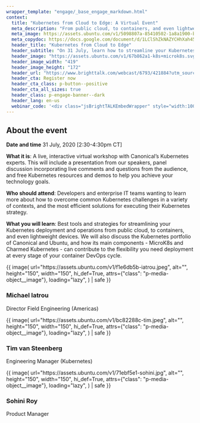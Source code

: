 ```yaml
---
wrapper_template: "engage/_base_engage_markdown.html"
context:
  title: "Kubernetes from Cloud to Edge: A Virtual Event"
  meta_description: "From public cloud, to containers, and even lightweight devices, discover strategies for optimising your Kubernetes deployment and operations. Join us live on 31 July 2020."
  meta_image: https://assets.ubuntu.com/v1/5098807a-85410502-1a8a1900-b55f-11ea-9e1a-e5edf86735e7.jpg
  meta_copydoc: https://docs.google.com/document/d/1LClShZkNAZYCHhXah452SEFYdwetyPstodwRL0Y9ZV8/edit
  header_title: "Kubernetes from Cloud to Edge"
  header_subtitle: "On 31 July, learn how to streamline your Kubernetes deployment and operations from Canonical's experts."
  header_image: "https://assets.ubuntu.com/v1/67b862a1-k8s+microk8s.svg"
  header_image_width: "419"
  header_image_height: "172"
  header_url: "https://www.brighttalk.com/webcast/6793/421884?utm_source=Canonical&utm_medium=brighttalk&utm_campaign=421884"
  header_cta: Register now
  header_cta_class: p-button--positive
  header_cta_all_sizes: true
  header_class: p-engage-banner--dark
  header_lang: en-us
  webinar_code: '<div class="jsBrightTALKEmbedWrapper" style="width:100%; height:100%; position:relative;background: #ffffff;"><script class="jsBrightTALKEmbedConfig" type="application/json">{ "channelId" : 6793, "language": "en-US", "commId" : 421884, "displayMode" : "standalone", "height" : "auto" }</script><script src="https://www.brighttalk.com/clients/js/player-embed/player-embed.js" class="jsBrightTALKEmbed"></script></div>'
---
```


## About the event

**Date and time**
31 July, 2020
[2:30-4:30pm CT]

**What it is**: A live, interactive virtual workshop with Canonical’s Kubernetes experts. This will include a presentation from our speakers, panel discussion incorporating live comments and questions from the audience, and free Kubernetes resources and demos to help you achieve your technology goals.

**Who should attend**: Developers and enterprise IT teams
wanting to learn more about how to overcome common Kubernetes challenges in a variety of contexts, and the most efficient solutions for executing their Kubernetes strategy.

**What you will learn**: Best tools and strategies for streamlining your Kubernetes deployment and operations from public cloud, to containers, and even lightweight devices. We will also discuss the Kubernetes portfolio of Canonical and Ubuntu, and how its main components - MicroK8s and Charmed Kubernetes - can contribute to the flexibility you need deployment at every stage of your container DevOps cycle.

<div class="p-media-object--large">
  {{
    image(
      url="https://assets.ubuntu.com/v1/f1e6db5b-iatrou.jpeg",
      alt="",
      height="150",
      width="150",
      hi_def=True,
      attrs={"class": "p-media-object__image"},
      loading="lazy",
    ) | safe
  }}
  <div class="p-media-object__details">
    <h3 class="u-no-margin--bottom">Michael Iatrou</h3>
    <p>Director Field Engineering (Americas)</p>
  </div>
</div>

<div class="p-media-object--large">
  {{
    image(
      url="https://assets.ubuntu.com/v1/bc82288c-tim.jpeg",
      alt="",
      height="150",
      width="150",
      hi_def=True,
      attrs={"class": "p-media-object__image"},
      loading="lazy",
    ) | safe
  }}
  <div class="p-media-object__details">
    <h3 class="u-no-margin--bottom">Tim van Steenberg</h3>
    <p>Engineering Manager (Kubernetes)</p>
  </div>
</div>

<div class="p-media-object--large">
  {{
    image(
      url="https://assets.ubuntu.com/v1/71ebf5e1-sohini.jpg",
      alt="",
      height="150",
      width="150",
      hi_def=True,
      attrs={"class": "p-media-object__image"},
      loading="lazy",
    ) | safe
  }}
  <div class="p-media-object__details">
    <h3 class="u-no-margin--bottom">Sohini Roy</h3>
    <p>Product Manager</p>
  </div>
</div>
